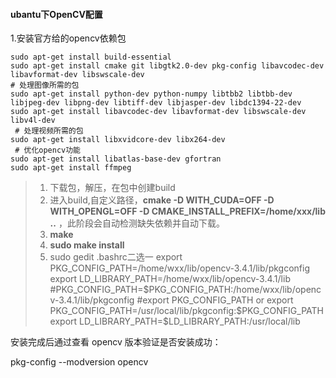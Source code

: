 #### ubantu下OpenCV配置

1.安装官方给的opencv依赖包

````
sudo apt-get install build-essential  
sudo apt-get install cmake git libgtk2.0-dev pkg-config libavcodec-dev libavformat-dev libswscale-dev
# 处理图像所需的包 
sudo apt-get install python-dev python-numpy libtbb2 libtbb-dev libjpeg-dev libpng-dev libtiff-dev libjasper-dev libdc1394-22-dev  
sudo apt-get install libavcodec-dev libavformat-dev libswscale-dev libv4l-dev  
 # 处理视频所需的包 
sudo apt-get install libxvidcore-dev libx264-dev 
 # 优化opencv功能 
sudo apt-get install libatlas-base-dev gfortran 
sudo apt-get install ffmpeg  
````
> 1. 下载包，解压，在包中创建build  
> 2. 进入build,自定义路径，**cmake -D WITH_CUDA=OFF -D WITH_OPENGL=OFF  -D CMAKE_INSTALL_PREFIX=/home/xxx/lib ..** ，此阶段会自动检测缺失依赖并自动下载。
> 3. **make**  
> 4. **sudo make install**  
> 5. sudo gedit .bashrc二选一
> export PKG_CONFIG_PATH=/home/wxx/lib/opencv-3.4.1/lib/pkgconfig  
> export LD_LIBRARY_PATH=/home/wxx/lib/opencv-3.4.1/lib   
> #PKG_CONFIG_PATH=$PKG_CONFIG_PATH:/home/wxx/lib/opencv-3.4.1/lib/pkgconfig  
> #export PKG_CONFIG_PATH  
> or
> export PKG_CONFIG_PATH=/usr/local/lib/pkgconfig:$PKG_CONFIG_PATH  
> export LD_LIBRARY_PATH=$LD_LIBRARY_PATH:/usr/local/lib

安装完成后通过查看 opencv 版本验证是否安装成功：

pkg-config --modversion opencv  


